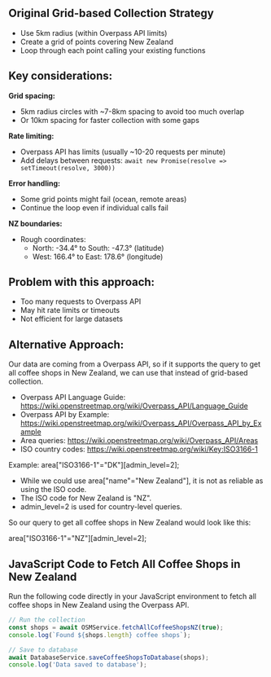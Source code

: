 ## Original Grid-based Collection Strategy
- Use 5km radius (within Overpass API limits)
- Create a grid of points covering New Zealand
- Loop through each point calling your existing functions

## Key considerations:

**Grid spacing:**
- 5km radius circles with ~7-8km spacing to avoid too much overlap
- Or 10km spacing for faster collection with some gaps

**Rate limiting:**
- Overpass API has limits (usually ~10-20 requests per minute)
- Add delays between requests: `await new Promise(resolve => setTimeout(resolve, 3000))`

**Error handling:**
- Some grid points might fail (ocean, remote areas)
- Continue the loop even if individual calls fail

**NZ boundaries:**
- Rough coordinates:
  - North: -34.4° to South: -47.3° (latitude)
  - West: 166.4° to East: 178.6° (longitude)

## Problem with this approach:
- Too many requests to Overpass API
- May hit rate limits or timeouts
- Not efficient for large datasets

## Alternative Approach:

Our data are coming from a Overpass API, so if it supports the query to get all coffee shops in New Zealand, we can use that instead of grid-based collection.

- Overpass API Language Guide: https://wiki.openstreetmap.org/wiki/Overpass_API/Language_Guide
- Overpass API by Example: https://wiki.openstreetmap.org/wiki/Overpass_API/Overpass_API_by_Example
- Area queries: https://wiki.openstreetmap.org/wiki/Overpass_API/Areas
- ISO country codes: https://wiki.openstreetmap.org/wiki/Key:ISO3166-1

Example:
area["ISO3166-1"="DK"][admin_level=2];

- While we could use area["name"="New Zealand"], it is not as reliable as using the ISO code.
- The ISO code for New Zealand is "NZ".
- admin_level=2 is used for country-level queries.

So our query to get all coffee shops in New Zealand would look like this:

area["ISO3166-1"="NZ"][admin_level=2];


## JavaScript Code to Fetch All Coffee Shops in New Zealand

Run the following code directly in your JavaScript environment to fetch all coffee shops in New Zealand using the Overpass API.

```javascript
// Run the collection
const shops = await OSMService.fetchAllCoffeeShopsNZ(true);
console.log(`Found ${shops.length} coffee shops`);

// Save to database
await DatabaseService.saveCoffeeShopsToDatabase(shops);
console.log('Data saved to database');